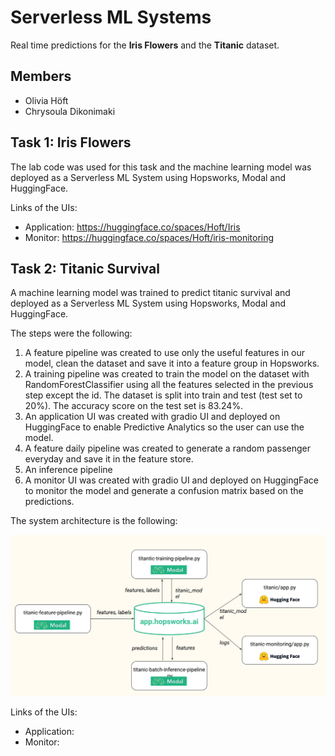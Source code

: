 #  Serverless ML Systems 
Real time predictions for the **Iris Flowers** and the **Titanic** dataset.

## Members 
* Olivia Höft 
* Chrysoula Dikonimaki

## Task 1: Iris Flowers

The lab code was used for this task and the machine learning model was deployed as a Serverless ML System using Hopsworks, Modal and HuggingFace.

Links of the UIs:
* Application: https://huggingface.co/spaces/Hoft/Iris
* Monitor: https://huggingface.co/spaces/Hoft/iris-monitoring

## Task 2: Titanic Survival 
A machine learning model was trained to predict titanic survival and deployed as a Serverless ML System using Hopsworks, Modal and HuggingFace.

The steps were the following:
1. A feature pipeline was created to use only the useful features in our model, clean the dataset and save it into a feature group in Hopsworks.
2. A training pipeline was created to train the model on the dataset with RandomForestClassifier using all the features selected in the previous step except the id. The dataset is split into train and test (test set to 20%). The accuracy score on the test set is 83.24%.
3. An application UI was created with gradio UI and deployed on HuggingFace to enable Predictive Analytics so the user can use the model.
4. A feature daily pipeline was created to generate a random passenger everyday and save it in the feature store.
5. An inference pipeline
6. A monitor UI was created with gradio UI and deployed on HuggingFace to monitor the model and generate a confusion matrix based on the predictions.

The system architecture is the following: 

<img src="./images/system.png" alt="drawing" width="700"/>

Links of the UIs:
* Application: 
* Monitor: 
